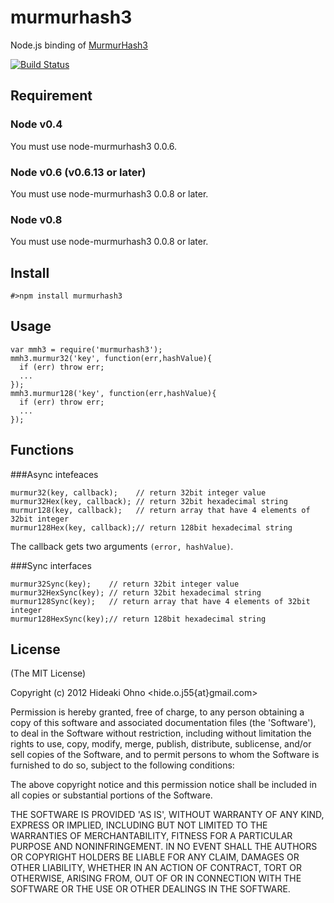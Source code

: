 # murmurhash3

  Node.js binding of [MurmurHash3](http://code.google.com/p/smhasher/wiki/MurmurHash3)

 [![Build Status](https://secure.travis-ci.org/hideo55/node-murmurhash3.png)](http://travis-ci.org/hideo55/node-murmurhash3)

## Requirement

### Node v0.4

You must use node-murmurhash3 0.0.6.

### Node v0.6 (v0.6.13 or later)

You must use node-murmurhash3 0.0.8 or later.

### Node v0.8

You must use node-murmurhash3 0.0.8 or later.

## Install

    #>npm install murmurhash3

## Usage

    var mmh3 = require('murmurhash3');
    mmh3.murmur32('key', function(err,hashValue){
      if (err) throw err;
      ...
   	});
    mmh3.murmur128('key', function(err,hashValue){
      if (err) throw err;
      ...
    });

## Functions

###Async intefeaces

    murmur32(key, callback);    // return 32bit integer value
    murmur32Hex(key, callback); // return 32bit hexadecimal string
    murmur128(key, callback);   // return array that have 4 elements of 32bit integer
    murmur128Hex(key, callback);// return 128bit hexadecimal string

The callback gets two arguments `(error, hashValue)`. 

###Sync interfaces

    murmur32Sync(key);    // return 32bit integer value
    murmur32HexSync(key); // return 32bit hexadecimal string
    murmur128Sync(key);   // return array that have 4 elements of 32bit integer
    murmur128HexSync(key);// return 128bit hexadecimal string

## License 

(The MIT License)

Copyright (c) 2012 Hideaki Ohno &lt;hide.o.j55{at}gmail.com&gt;

Permission is hereby granted, free of charge, to any person obtaining
a copy of this software and associated documentation files (the
'Software'), to deal in the Software without restriction, including
without limitation the rights to use, copy, modify, merge, publish,
distribute, sublicense, and/or sell copies of the Software, and to
permit persons to whom the Software is furnished to do so, subject to
the following conditions:

The above copyright notice and this permission notice shall be
included in all copies or substantial portions of the Software.

THE SOFTWARE IS PROVIDED 'AS IS', WITHOUT WARRANTY OF ANY KIND,
EXPRESS OR IMPLIED, INCLUDING BUT NOT LIMITED TO THE WARRANTIES OF
MERCHANTABILITY, FITNESS FOR A PARTICULAR PURPOSE AND NONINFRINGEMENT.
IN NO EVENT SHALL THE AUTHORS OR COPYRIGHT HOLDERS BE LIABLE FOR ANY
CLAIM, DAMAGES OR OTHER LIABILITY, WHETHER IN AN ACTION OF CONTRACT,
TORT OR OTHERWISE, ARISING FROM, OUT OF OR IN CONNECTION WITH THE
SOFTWARE OR THE USE OR OTHER DEALINGS IN THE SOFTWARE.
